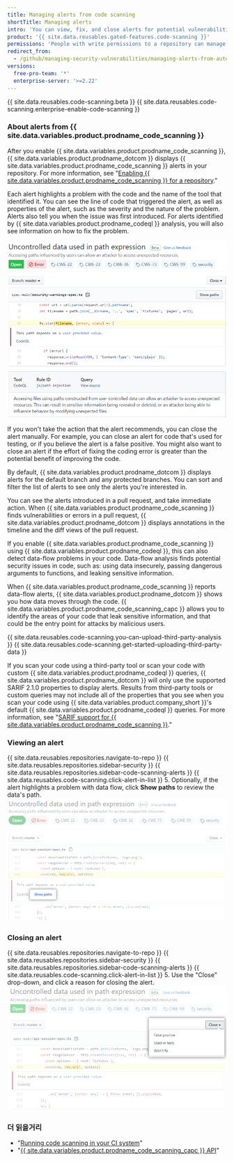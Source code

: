 ```yaml
---
title: Managing alerts from code scanning
shortTitle: Managing alerts
intro: 'You can view, fix, and close alerts for potential vulnerabilities or errors in your project''s code.'
product: '{{ site.data.reusables.gated-features.code-scanning }}'
permissions: 'People with write permissions to a repository can manage {{ site.data.variables.product.prodname_code_scanning }} alerts for the repository.'
redirect_from:
  - /github/managing-security-vulnerabilities/managing-alerts-from-automated-code-scanning
versions:
  free-pro-team: '*'
  enterprise-server: '>=2.22'
---
```


{{ site.data.reusables.code-scanning.beta }}
{{ site.data.reusables.code-scanning.enterprise-enable-code-scanning }}

### About alerts from {{ site.data.variables.product.prodname_code_scanning }}

After you enable {{ site.data.variables.product.prodname_code_scanning }}, {{ site.data.variables.product.prodname_dotcom }} displays {{ site.data.variables.product.prodname_code_scanning }} alerts in your repository. For more information, see "[Enabling {{ site.data.variables.product.prodname_code_scanning }} for a repository](/github/finding-security-vulnerabilities-and-errors-in-your-code/enabling-code-scanning-for-a-repository)."

Each alert highlights a problem with the code and the name of the tool that identified it. You can see the line of code that triggered the alert, as well as properties of the alert, such as the severity and the nature of the problem. Alerts also tell you when the issue was first introduced. For alerts identified by {{ site.data.variables.product.prodname_codeql }} analysis, you will also see information on how to fix the problem.

![Example alert from {{ site.data.variables.product.prodname_code_scanning }}](/assets/images/help/repository/code-scanning-alert.png)

If you won't take the action that the alert recommends, you can close the alert manually. For example, you can close an alert for code that's used for testing, or if you believe the alert is a false positive. You might also want to close an alert if the effort of fixing the coding error is greater than the potential benefit of improving the code.

By default, {{ site.data.variables.product.prodname_dotcom }} displays alerts for the default branch and any protected branches. You can sort and filter the list of alerts to see only the alerts you're interested in.

You can see the alerts introduced in a pull request, and take immediate action. When {{ site.data.variables.product.prodname_code_scanning }} finds vulnerabilities or errors in a pull request, {{ site.data.variables.product.prodname_dotcom }} displays annotations in the timeline and the diff views of the pull request.

If you enable {{ site.data.variables.product.prodname_code_scanning }} using {{ site.data.variables.product.prodname_codeql }}, this can also detect data-flow problems in your code. Data-flow analysis finds potential security issues in code, such as: using data insecurely, passing dangerous arguments to functions, and leaking sensitive information.

When {{ site.data.variables.product.prodname_code_scanning }} reports data-flow alerts, {{ site.data.variables.product.prodname_dotcom }} shows you how data moves through the code. {{ site.data.variables.product.prodname_code_scanning_capc }} allows you to identify the areas of your code that leak sensitive information, and that could be the entry point for attacks by malicious users.

{{ site.data.reusables.code-scanning.you-can-upload-third-party-analysis }} {{ site.data.reusables.code-scanning.get-started-uploading-third-party-data }}

If you scan your code using a third-party tool or scan your code with custom {{ site.data.variables.product.prodname_codeql }} queries, {{ site.data.variables.product.prodname_dotcom }} will only use the supported SARIF 2.1.0 properties to display alerts. Results from third-party tools or custom queries may not include all of the properties that you see when you scan your code using {{ site.data.variables.product.company_short }}'s default {{ site.data.variables.product.prodname_codeql }} queries. For more information, see "[SARIF support for {{ site.data.variables.product.prodname_code_scanning }}](/github/finding-security-vulnerabilities-and-errors-in-your-code/sarif-support-for-code-scanning)."

### Viewing an alert

{{ site.data.reusables.repositories.navigate-to-repo }}
{{ site.data.reusables.repositories.sidebar-security }}
{{ site.data.reusables.repositories.sidebar-code-scanning-alerts }}
{{ site.data.reusables.code-scanning.click-alert-in-list }}
5. Optionally, if the alert highlights a problem with data flow, click **Show paths** to review the data's path. ![Example data-flow alert](/assets/images/help/repository/code-scanning-show-paths.png)

### Closing an alert

{{ site.data.reusables.repositories.navigate-to-repo }}
{{ site.data.reusables.repositories.sidebar-security }}
{{ site.data.reusables.repositories.sidebar-code-scanning-alerts }}
{{ site.data.reusables.code-scanning.click-alert-in-list }}
5. Use the "Close" drop-down, and click a reason for closing the alert. ![Choosing reason for closing the alert via the "Close" drop-down](/assets/images/help/repository/code-scanning-alert-close-drop-down.png)

### 더 읽을거리

- "[Running code scanning in your CI system](/github/finding-security-vulnerabilities-and-errors-in-your-code/running-code-scanning-in-your-ci-system)"
- "[{{ site.data.variables.product.prodname_code_scanning_capc }} API](/v3/code-scanning)"
